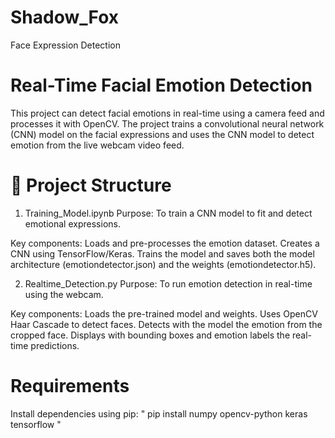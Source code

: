 # Shadow_Fox
Face Expression Detection

# Real-Time Facial Emotion Detection
This project can detect facial emotions in real-time using a camera feed and processes it with OpenCV. The project trains a convolutional neural network (CNN) model on the facial expressions and uses the CNN model to detect emotion from the live webcam video feed. 

# 🔧 Project Structure
1. Training_Model.ipynb
    Purpose: To train a CNN model to fit and detect emotional expressions.

Key components:
Loads and pre-processes the emotion dataset.
Creates a CNN using TensorFlow/Keras.
Trains the model and saves both the model architecture (emotiondetector.json) and the weights (emotiondetector.h5).

2. Realtime_Detection.py
  Purpose: To run emotion detection in real-time using the webcam.

Key components:
Loads the pre-trained model and weights.
Uses OpenCV Haar Cascade to detect faces.
Detects with the model the emotion from the cropped face.
Displays with bounding boxes and emotion labels the real-time predictions.

# Requirements
Install dependencies using pip:
" pip install numpy opencv-python keras tensorflow "


